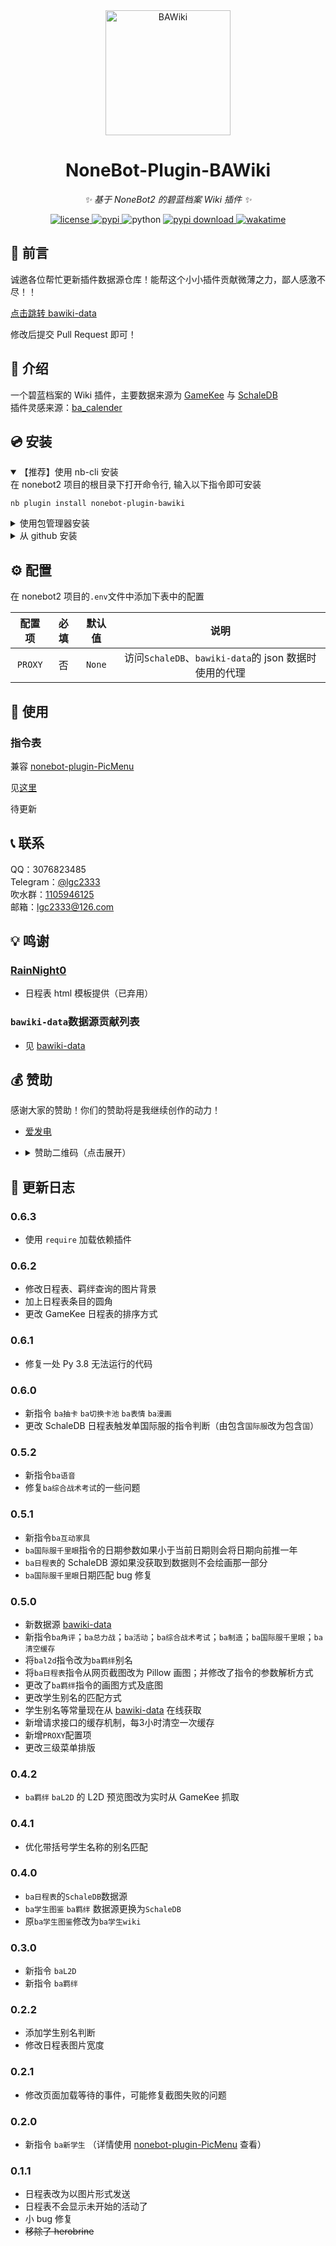 <!-- markdownlint-disable MD033 MD036 MD041 -->

<div align="center">
  <a href="https://v2.nonebot.dev/store"><img src="https://raw.githubusercontent.com/lgc2333/nonebot-plugin-bawiki/master/readme/nonebot-plugin-bawiki.png" width="200" height="200" alt="BAWiki"></a>
</div>

<div align="center">

# NoneBot-Plugin-BAWiki

_✨ 基于 NoneBot2 的碧蓝档案 Wiki 插件 ✨_

<a href="./LICENSE">
    <img src="https://img.shields.io/github/license/lgc2333/nonebot-plugin-bawiki.svg" alt="license">
</a>
<a href="https://pypi.python.org/pypi/nonebot-plugin-bawiki">
    <img src="https://img.shields.io/pypi/v/nonebot-plugin-bawiki.svg" alt="pypi">
</a>
<img src="https://img.shields.io/badge/python-3.8+-blue.svg" alt="python">
<a href="https://pypi.python.org/pypi/nonebot-plugin-bawiki">
    <img src="https://img.shields.io/pypi/dm/nonebot-plugin-bawiki" alt="pypi download">
</a>
<a href="https://wakatime.com/badge/user/b61b0f9a-f40b-4c82-bc51-0a75c67bfccf/project/371bbbba-9dba-4e40-883c-72b688876575">
    <img src="https://wakatime.com/badge/user/b61b0f9a-f40b-4c82-bc51-0a75c67bfccf/project/371bbbba-9dba-4e40-883c-72b688876575.svg" alt="wakatime">
</a>

</div>

## 💬 前言

诚邀各位帮忙更新插件数据源仓库！能帮这个小小插件贡献微薄之力，鄙人感激不尽！！

[点击跳转 bawiki-data](https://github.com/lgc2333/bawiki-data)

修改后提交 Pull Request 即可！

## 📖 介绍

一个碧蓝档案的 Wiki 插件，主要数据来源为 [GameKee](https://ba.gamekee.com/) 与 [SchaleDB](https://lonqie.github.io/SchaleDB/)  
插件灵感来源：[ba_calender](https://f.xiaolz.cn/forum.php?mod=viewthread&tid=145)

## 💿 安装

<details open>
<summary>【推荐】使用 nb-cli 安装</summary>
在 nonebot2 项目的根目录下打开命令行, 输入以下指令即可安装

    nb plugin install nonebot-plugin-bawiki

</details>

<details>
<summary>使用包管理器安装</summary>
在 nonebot2 项目的插件目录下, 打开命令行, 根据你使用的包管理器, 输入相应的安装命令

<details>
<summary>pip</summary>

    pip install nonebot-plugin-bawiki

</details>
<details>
<summary>pdm</summary>

    pdm add nonebot-plugin-bawiki

</details>
<details>
<summary>poetry</summary>

    poetry add nonebot-plugin-bawiki

</details>
<details>
<summary>conda</summary>

    conda install nonebot-plugin-bawiki

</details>

打开 nonebot2 项目的 `bot.py` 文件, 在其中写入

    nonebot.load_plugin('nonebot_plugin_bawiki')

</details>

<details>
<summary>从 github 安装</summary>
在 nonebot2 项目的插件目录下, 打开命令行, 输入以下命令克隆此储存库

    git clone https://github.com/lgc2333/nonebot-plugin-bawiki.git

打开 nonebot2 项目的 `bot.py` 文件, 在其中写入

    nonebot.load_plugin('src.plugins.nonebot_plugin_bawiki')

</details>

## ⚙️ 配置

在 nonebot2 项目的`.env`文件中添加下表中的配置

| 配置项  | 必填 | 默认值 |                         说明                          |
| :-----: | :--: | :----: | :---------------------------------------------------: |
| `PROXY` |  否  | `None` | 访问`SchaleDB`、`bawiki-data`的 json 数据时使用的代理 |

## 🎉 使用

### 指令表

兼容 [nonebot-plugin-PicMenu](https://github.com/hamo-reid/nonebot_plugin_PicMenu)

见[这里](https://github.com/lgc2333/nonebot-plugin-bawiki/blob/master/nonebot_plugin_bawiki/__init__.py#L17)

待更新

<!--
### 效果图

<details>
<summary>长图，点击展开</summary>

![example](https://raw.githubusercontent.com/lgc2333/nonebot-plugin-bawiki/master/readme/example.png)
![example2](https://raw.githubusercontent.com/lgc2333/nonebot-plugin-bawiki/master/readme/example2.png)

</details>
-->

## 📞 联系

QQ：3076823485  
Telegram：[@lgc2333](https://t.me/lgc2333)  
吹水群：[1105946125](https://jq.qq.com/?_wv=1027&k=Z3n1MpEp)  
邮箱：<lgc2333@126.com>

## 💡 鸣谢

### [RainNight0](https://github.com/RainNight0)

- 日程表 html 模板提供（已弃用）

### `bawiki-data`数据源贡献列表

- 见 [bawiki-data](http://github.com/lgc2333/bawiki-data)

## 💰 赞助

感谢大家的赞助！你们的赞助将是我继续创作的动力！

- [爱发电](https://afdian.net/@lgc2333)
- <details>
    <summary>赞助二维码（点击展开）</summary>

  ![讨饭](https://raw.githubusercontent.com/lgc2333/ShigureBotMenu/master/src/imgs/sponsor.png)

  </details>

## 📝 更新日志

### 0.6.3

- 使用 `require` 加载依赖插件

### 0.6.2

- 修改日程表、羁绊查询的图片背景
- 加上日程表条目的圆角
- 更改 GameKee 日程表的排序方式

### 0.6.1

- 修复一处 Py 3.8 无法运行的代码

### 0.6.0

- 新指令 `ba抽卡` `ba切换卡池` `ba表情` `ba漫画`
- 更改 SchaleDB 日程表触发单国际服的指令判断（由包含`国际服`改为包含`国`）

### 0.5.2

- 新指令`ba语音`
- 修复`ba综合战术考试`的一些问题

### 0.5.1

- 新指令`ba互动家具`
- `ba国际服千里眼`指令的日期参数如果小于当前日期则会将日期向前推一年
- `ba日程表`的 SchaleDB 源如果没获取到数据则不会绘画那一部分
- `ba国际服千里眼`日期匹配 bug 修复

### 0.5.0

- 新数据源 [bawiki-data](http://github.com/lgc2333/bawiki-data)
- 新指令`ba角评`；`ba总力战`；`ba活动`；`ba综合战术考试`；`ba制造`；`ba国际服千里眼`；`ba清空缓存`
- 将`bal2d`指令改为`ba羁绊`别名
- 将`ba日程表`指令从网页截图改为 Pillow 画图；并修改了指令的参数解析方式
- 更改了`ba羁绊`指令的画图方式及底图
- 更改学生别名的匹配方式
- 学生别名等常量现在从 [bawiki-data](http://github.com/lgc2333/bawiki-data) 在线获取
- 新增请求接口的缓存机制，每3小时清空一次缓存
- 新增`PROXY`配置项
- 更改三级菜单排版

### 0.4.2

- `ba羁绊` `baL2D` 的 L2D 预览图改为实时从 GameKee 抓取

### 0.4.1

- 优化带括号学生名称的别名匹配

### 0.4.0

- `ba日程表`的`SchaleDB`数据源
- `ba学生图鉴` `ba羁绊` 数据源更换为`SchaleDB`
- 原`ba学生图鉴`修改为`ba学生wiki`

### 0.3.0

- 新指令 `baL2D`
- 新指令 `ba羁绊`

### 0.2.2

- 添加学生别名判断
- 修改日程表图片宽度

### 0.2.1

- 修改页面加载等待的事件，可能修复截图失败的问题

### 0.2.0

- 新指令 `ba新学生` （详情使用 [nonebot-plugin-PicMenu](https://github.com/hamo-reid/nonebot_plugin_PicMenu) 查看）

### 0.1.1

- 日程表改为以图片形式发送
- 日程表不会显示未开始的活动了
- 小 bug 修复
- ~~移除了 herobrine~~
